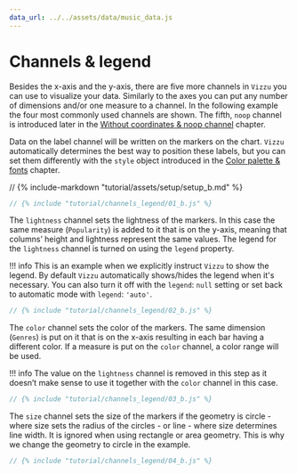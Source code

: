 ```yaml
---
data_url: ../../assets/data/music_data.js
---
```


# Channels & legend

Besides the x-axis and the y-axis, there are five more channels in `Vizzu` you
can use to visualize your data. Similarly to the axes you can put any number of
dimensions and/or one measure to a channel. In the following example the four
most commonly used channels are shown. The fifth, `noop` channel is introduced
later in the
[Without coordinates & noop channel](./without_coordinates_noop_channel.md)
chapter.

Data on the label channel will be written on the markers on the chart. `Vizzu`
automatically determines the best way to position these labels, but you can set
them differently with the `style` object introduced in the
[Color palette & fonts](./color_palette_fonts.md) chapter.

<div id="tutorial_01"></div>

// {% include-markdown "tutorial/assets/setup/setup_b.md" %}

```javascript
// {% include "tutorial/channels_legend/01_b.js" %}
```

The `lightness` channel sets the lightness of the markers. In this case the same
measure (`Popularity`) is added to it that is on the y-axis, meaning that
columns’ height and lightness represent the same values. The legend for the
`lightness` channel is turned on using the `legend` property.

!!! info
    This is an example when we explicitly instruct `Vizzu` to show the legend.
    By default `Vizzu` automatically shows/hides the legend when it's necessary.
    You can also turn it off with the `legend`: `null` setting or set back to
    automatic mode with `legend`: `'auto'`.

<div id="tutorial_02"></div>

```javascript
// {% include "tutorial/channels_legend/02_b.js" %}
```

The `color` channel sets the color of the markers. The same dimension (`Genres`)
is put on it that is on the x-axis resulting in each bar having a different
color. If a measure is put on the `color` channel, a color range will be used.

!!! info
    The value on the `lightness` channel is removed in this step as it doesn’t
    make sense to use it together with the `color` channel in this case.

<div id="tutorial_03"></div>

```javascript
// {% include "tutorial/channels_legend/03_b.js" %}
```

The `size` channel sets the size of the markers if the geometry is circle -
where size sets the radius of the circles - or line - where size determines line
width. It is ignored when using rectangle or area geometry. This is why we
change the geometry to circle in the example.

<div id="tutorial_04"></div>

```javascript
// {% include "tutorial/channels_legend/04_b.js" %}
```

<script src="../tutorial.js"></script>
